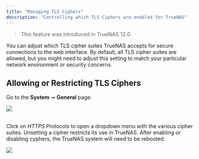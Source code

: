 ```yaml
---
title: "Managing TLS Ciphers"
description: "Controlling which TLS Ciphers are enabled for TrueNAS"
---
```


> This feature was introduced in TrueNAS 12.0

You can adjust which TLS cipher suites TrueNAS accepts for secure connections to the web interface. By default, all TLS cipher suites are allowed, but you might need to adjust this setting to match your particular network environment or security concerns.

## Allowing or Restricting TLS Ciphers

Go to the **System** ➞ **General** page:

<img src="/images/TN-12.0-TLS-1.PNG">
<br><br>

Click on *HTTPS Protocols* to open a dropdown menu with the various cipher suites.
Unsetting a cipher restricts its use in TrueNAS.  After enabling or disabling cyphers, the TrueNAS system will need to be rebooted.

<img src="/images/TN-12.0-TLS-2.PNG">
<br><br>
